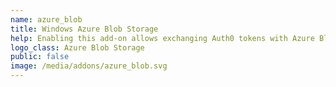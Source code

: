 ```yaml
---
name: azure_blob
title: Windows Azure Blob Storage
help: Enabling this add-on allows exchanging Auth0 tokens with Azure Blob Storage Shared Access Signature tokens that can be used to call their APIs.
logo_class: Azure Blob Storage
public: false
image: /media/addons/azure_blob.svg
---
```

